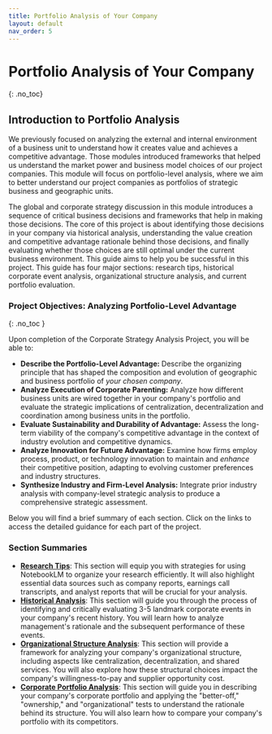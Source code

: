 ```yaml
---
title: Portfolio Analysis of Your Company
layout: default
nav_order: 5
---
```



# **Portfolio Analysis of Your Company**
{: .no_toc}


## Introduction to Portfolio Analysis

We previously focused on analyzing the external and internal environment of a business unit to understand how it creates value and achieves a competitive advantage. Those modules introduced frameworks that helped us understand the market power and business model choices of our project companies. This module will focus on portfolio-level analysis, where we aim to better understand our project companies as portfolios of strategic business and geographic units.

The global and corporate strategy discussion in this module introduces a sequence of critical business decisions and frameworks that help in making those decisions. The core of this project is about identifying those decisions in your company via historical analysis, understanding the value creation and competitive advantage rationale behind those decisions, and finally evaluating whether those choices are still optimal under the current business environment. This guide aims to help you be successful in this project. This guide has four major sections: research tips, historical corporate event analysis, organizational structure analysis, and current portfolio evaluation.

### Project Objectives:  Analyzing Portfolio-Level Advantage
{: .no_toc }

Upon completion of the Corporate Strategy Analysis Project, you will be able to:

* **Describe the Portfolio-Level Advantage:**  Describe the organizing principle that has shaped the composition and evolution of geographic and business portfolio of *your chosen company*.
* **Analyze Execution of Corporate Parenting:** Analyze how different business units are wired together in your company's portfolio and evaluate the strategic implications of centralization, decentralization and coordination among business units in the portfolio.
* **Evaluate Sustainability and Durability of Advantage:** Assess the long-term viability of the company's competitive advantage in the context of industry evolution and competitive dynamics.
* **Analyze Innovation for Future Advantage:** Examine how firms employ process, product, or technology innovation to maintain and *enhance* their competitive position, adapting to evolving customer preferences and industry structures.
* **Synthesize Industry and Firm-Level Analysis:**  Integrate prior industry analysis with company-level strategic analysis to produce a comprehensive strategic assessment.

Below you will find a brief summary of each section. Click on the links to access the detailed guidance for each part of the project.

### Section Summaries

* **[Research Tips](/tutorials/portfolio-analysis/research-tips)**: This section will equip you with strategies for using NotebookLM to organize your research efficiently. It will also highlight essential data sources such as company reports, earnings call transcripts, and analyst reports that will be crucial for your analysis.
* **[Historical Analysis](/tutorials/portfolio-analysis/historical-analysis)**: This section will guide you through the process of identifying and critically evaluating 3-5 landmark corporate events in your company's recent history. You will learn how to analyze management's rationale and the subsequent performance of these events.
* **[Organizational Structure Analysis](/tutorials/portfolio-analysis/org-structure-analysis)**: This section will provide a framework for analyzing your company's organizational structure, including aspects like centralization, decentralization, and shared services. You will also explore how these structural choices impact the company's willingness-to-pay and supplier opportunity cost.
* **[Corporate Portfolio Analysis](/tutorials/portfolio-analysis/portfolio-assessment)**: This section will guide you in describing your company's corporate portfolio and applying the "better-off," "ownership," and "organizational" tests to understand the rationale behind its structure. You will also learn how to compare your company's portfolio with its competitors.

